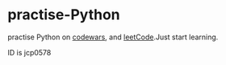 # practise-Python
practise Python on [codewars](https://www.codewars.com/r/bRwXBw), and [leetCode](https://leetcode-cn.com).Just start learning.

 ID is jcp0578
